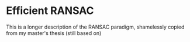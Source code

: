 # Efficient RANSAC

This is a longer description of the RANSAC paradigm, shamelessly copied from my master's thesis (still based on)
